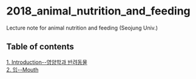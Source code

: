 # 2018_animal_nutrition_and_feeding
Lecture note for animal nutrition and feeding (Seojung Univ.)

## Table of contents
[1. Introduction--영양학과 반려동물](https://youngjunna.github.io/2018/02/02/CANF-Introduction/)  
[2. 입--Mouth](https://youngjunna.github.io/2018/02/05/CANF-Mouth)
